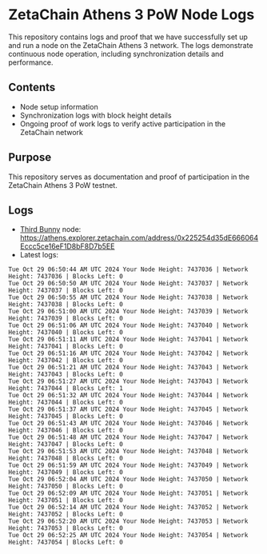 # ZetaChain Athens 3 PoW Node Logs
This repository contains logs and proof that we have successfully set up and run a node on the ZetaChain Athens 3 network. The logs demonstrate continuous node operation, including synchronization details and performance.

## Contents
- Node setup information
- Synchronization logs with block height details
- Ongoing proof of work logs to verify active participation in the ZetaChain network

## Purpose
This repository serves as documentation and proof of participation in the ZetaChain Athens 3 PoW testnet.

## Logs

- [Third Bunny](https://thirdbunny.xyz/) node: https://athens.explorer.zetachain.com/address/0x225254d35dE666064Eccc5ce16eF1D8bF8D7b5EE
- Latest logs:
```
Tue Oct 29 06:50:44 AM UTC 2024 Your Node Height: 7437036 | Network Height: 7437036 | Blocks Left: 0
Tue Oct 29 06:50:50 AM UTC 2024 Your Node Height: 7437037 | Network Height: 7437037 | Blocks Left: 0
Tue Oct 29 06:50:55 AM UTC 2024 Your Node Height: 7437038 | Network Height: 7437038 | Blocks Left: 0
Tue Oct 29 06:51:00 AM UTC 2024 Your Node Height: 7437039 | Network Height: 7437039 | Blocks Left: 0
Tue Oct 29 06:51:06 AM UTC 2024 Your Node Height: 7437040 | Network Height: 7437040 | Blocks Left: 0
Tue Oct 29 06:51:11 AM UTC 2024 Your Node Height: 7437041 | Network Height: 7437041 | Blocks Left: 0
Tue Oct 29 06:51:16 AM UTC 2024 Your Node Height: 7437042 | Network Height: 7437042 | Blocks Left: 0
Tue Oct 29 06:51:21 AM UTC 2024 Your Node Height: 7437043 | Network Height: 7437043 | Blocks Left: 0
Tue Oct 29 06:51:27 AM UTC 2024 Your Node Height: 7437043 | Network Height: 7437044 | Blocks Left: 1
Tue Oct 29 06:51:32 AM UTC 2024 Your Node Height: 7437044 | Network Height: 7437044 | Blocks Left: 0
Tue Oct 29 06:51:37 AM UTC 2024 Your Node Height: 7437045 | Network Height: 7437045 | Blocks Left: 0
Tue Oct 29 06:51:43 AM UTC 2024 Your Node Height: 7437046 | Network Height: 7437046 | Blocks Left: 0
Tue Oct 29 06:51:48 AM UTC 2024 Your Node Height: 7437047 | Network Height: 7437047 | Blocks Left: 0
Tue Oct 29 06:51:53 AM UTC 2024 Your Node Height: 7437048 | Network Height: 7437048 | Blocks Left: 0
Tue Oct 29 06:51:59 AM UTC 2024 Your Node Height: 7437049 | Network Height: 7437049 | Blocks Left: 0
Tue Oct 29 06:52:04 AM UTC 2024 Your Node Height: 7437050 | Network Height: 7437050 | Blocks Left: 0
Tue Oct 29 06:52:09 AM UTC 2024 Your Node Height: 7437051 | Network Height: 7437051 | Blocks Left: 0
Tue Oct 29 06:52:14 AM UTC 2024 Your Node Height: 7437052 | Network Height: 7437052 | Blocks Left: 0
Tue Oct 29 06:52:20 AM UTC 2024 Your Node Height: 7437053 | Network Height: 7437053 | Blocks Left: 0
Tue Oct 29 06:52:25 AM UTC 2024 Your Node Height: 7437054 | Network Height: 7437054 | Blocks Left: 0
```
